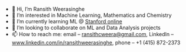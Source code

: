 - 👋 Hi, I’m Ransith Weerasinghe
- 👀 I’m interested in Machine Learning, Mathematics and Chemistry
- 🌱 I’m currently learning ML @ [Stanford online](https://online.stanford.edu/courses/soe-ymls-machine-learning-specialization)
- 💞️ I’m looking to collaborate on ML and Data Analysis projects
- 📫 How to reach me: email – ransithcweera@gmail.com, LinkedIn – www.linkedin.com/in/ransithweerasinghe, phone – +1 (415) 872-2373
